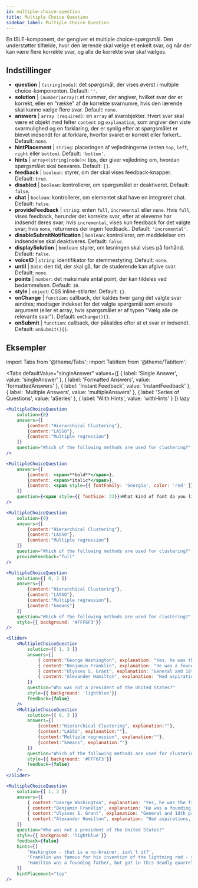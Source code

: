 ```yaml
---
id: multiple-choice-question 
title: Multiple Choice Question
sidebar_label: Multiple Choice Question
---
```


En ISLE-komponent, der gengiver et multiple choice-spørgsmål. Den understøtter tilfælde, hvor den lærende skal vælge et enkelt svar, og når der kan være flere korrekte svar, og alle de korrekte svar skal vælges.

## Indstillinger

* __question__ | `(string|node)`: det spørgsmål, der vises øverst i multiple choice-komponenten. Default: `''`.
* __solution__ | `(number|array)`: et nummer, der angiver, hvilket svar der er korrekt, eller en "række" af de korrekte svarnumre, hvis den lærende skal kunne vælge flere svar. Default: `none`.
* __answers__ | `array (required)`: en `array` af svarobjekter. Hvert svar skal være et objekt med felter `content` og `explanation`, som angiver den viste svarmulighed og en forklaring, der er synlig efter at spørgsmålet er blevet indsendt for at forklare, hvorfor svaret er korrekt eller forkert.. Default: `none`.
* __hintPlacement__ | `string`: placeringen af vejledningerne (enten `top`, `left`, `right` eller `bottom`). Default: `'bottom'`.
* __hints__ | `array<(string|node)>`: tips, der giver vejledning om, hvordan spørgsmålet skal besvares. Default: `[]`.
* __feedback__ | `boolean`: styrer, om der skal vises feedback-knapper. Default: `true`.
* __disabled__ | `boolean`: kontrollerer, om spørgsmålet er deaktiveret. Default: `false`.
* __chat__ | `boolean`: kontrollerer, om elementet skal have en integreret chat. Default: `false`.
* __provideFeedback__ | `string`: enten `full`, `incremental` eller `none`. Hvis `full`, vises feedback, herunder det korrekte svar, efter at eleverne har indsendt deres svar; hvis `incremental`, vises kun feedback for det valgte svar; hvis `none`, returneres der ingen feedback.. Default: `'incremental'`.
* __disableSubmitNotification__ | `boolean`: kontrollerer, om meddelelser om indsendelse skal deaktiveres. Default: `false`.
* __displaySolution__ | `boolean`: styrer, om løsningen skal vises på forhånd. Default: `false`.
* __voiceID__ | `string`: identifikator for stemmestyring. Default: `none`.
* __until__ | `Date`: den tid, der skal gå, før de studerende kan afgive svar. Default: `none`.
* __points__ | `number`: det maksimale antal point, der kan tildeles ved bedømmelsen. Default: `10`.
* __style__ | `object`: CSS inline-stilarter. Default: `{}`.
* __onChange__ | `function`: callback, der kaldes hver gang det valgte svar ændres; modtager indekset for det valgte spørgsmål som eneste argument (eller et array, hvis spørgsmålet er af typen "Vælg alle de relevante svar"). Default: `onChange(){}`.
* __onSubmit__ | `function`: callback, der påkaldes efter at et svar er indsendt. Default: `onSubmit(){}`.


## Eksempler

import Tabs from '@theme/Tabs';
import TabItem from '@theme/TabItem';

<Tabs
    defaultValue="singleAnswer"
    values={[
        { label: 'Single Answer', value: 'singleAnswer' },
        { label: 'Formatted Answers', value: 'formattedAnswers' },
        { label: 'Instant Feedback', value: 'instantFeedback' },
        { label: 'Multiple Answers', value: 'multipleAnswers' },
        { label: 'Series of Questions', value: 'aSeries' },
        { label: 'With Hints', value: 'withHints' }
    ]}
    lazy
>

<TabItem value="singleAnswer">

```jsx live
<MultipleChoiceQuestion
    solution={0}
    answers={[
        {content:"Hierarchical Clustering"},
        {content:"LASSO"},
        {content:"Multiple regression"}
    ]}
    question="Which of the following methods are used for clustering?"
/>
```

</TabItem>

<TabItem value="formattedAnswers" >

```jsx live
<MultipleChoiceQuestion
    answers={[
        {content: <span>**bold**</span>},
        {content: <span>*italic*</span>},
        {content: <span style={{ fontFamily: 'Georgia', color: 'red' }}>styled</span>}
    ]}
    question={<span style={{ fontSize: 33}}>What kind of font do you like the most?</span>}
/>
```

</TabItem>

<TabItem value="instantFeedback">

```jsx live
<MultipleChoiceQuestion
    solution={0}
    answers={[
        {content:"Hierarchical Clustering"},
        {content:"LASSO"},
        {content:"Multiple regression"}
    ]}
    question="Which of the following methods are used for clustering?"
    provideFeedback="full"
/>
```

</TabItem>

<TabItem value="multipleAnswers">

```jsx live
<MultipleChoiceQuestion
    solution={[ 0, 3 ]}
    answers={[
        {content:"Hierarchical Clustering"},
        {content:"LASSO"},
        {content:"Multiple regression"},
        {content:"kmeans"}
    ]}
    question="Which of the following methods are used for clustering?"
    style={{ background: '#FFF6F3'}}
/>
```

</TabItem>

<TabItem value="aSeries">

```jsx live
<Slider>
    <MultipleChoiceQuestion
        solution={[ 1, 3 ]}
        answers={[
            { content:"George Washington", explanation: "Yes, he was the first president." },
            { content:"Benjamin Franklin", explanation: "He was a founding father."},
            { content:"Ulysses S. Grant", explanation: "General and 18th president." },
            { content:"Alexander Hamilton", explanation: "Had aspirations, but died in a duel." }
        ]}
        question="Who was not a president of the United States?"
        style={{ background: 'lightblue'}}
        feedback={false}
    />
    <MultipleChoiceQuestion
        solution={[ 0, 3 ]}
        answers={[
            {content:"Hierarchical Clustering", explanation:""},
            {content:"LASSO", explanation:""},
            {content:"Multiple regression", explanation:""},
            {content:"kmeans", explanation:""}
        ]}
        question="Which of the following methods are used for clustering?"
        style={{ background: '#FFF6F3'}}
        feedback={false}
    />
</Slider>
```

</TabItem>

<TabItem value="withHints">

```jsx live
<MultipleChoiceQuestion
    solution={[ 1, 3 ]}
    answers={[
        { content:"George Washington", explanation: "Yes, he was the first president." },
        { content:"Benjamin Franklin", explanation: "He was a founding father."},
        { content:"Ulysses S. Grant", explanation: "General and 18th president." },
        { content:"Alexander Hamilton", explanation: "Had aspirations, but died in a duel." }
    ]}
    question="Who was not a president of the United States?"
    style={{ background: 'lightblue'}}
    feedback={false}
    hints={[
        'Washington - that is a no-brainer, isn\'t it?',
        'Franklin was famous for his invention of the lightning rod - so why become more?',
        'Hamilton was a founding father, but got in this deadly quarrel with Aaron Burr.',
    ]}
    hintPlacement="top"
/>
```

</TabItem>

</Tabs>
